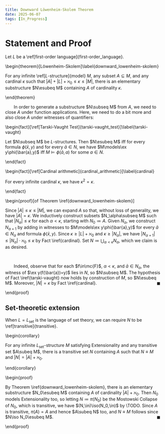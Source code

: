 ```yaml
---
title: Downward Löwenheim-Skolem Theorem
date: 2025-06-07
tags: [In_Progress]
---
```


# Statement and Proof

Let $L$ be a \ref[first-order language]{first-order_language}.

\begin{theorem}[Löwenheim-Skolem]\label{downward_lowenheim-skolem}

For any infinite \ref[$L$-structure]{model} $M$, any subset $A\subseteq M$, and any cardinal $\kappa$ such that $|A|+|L|+\aleph_0\leq\kappa\leq|M|$, there is an elementary substructure $N\esubeq M$ containing $A$ of cardinality $\kappa$.

\end{theorem}

&emsp;&emsp;In order to generate a substructure $N\subseq M$ from $A$, we need to close $A$ under function applications. Here, we need to do a bit more and also close $A$ under witnesses of quantifiers:

\begin{fact}[\ref[Tarski-Vaught Test]{tarski-vaught_test}]\label{tarski-vaught}

Let $N\subseq M$ be $L$-structures. Then $N\esubeq M$ iff for every formula $\phi(\bar{x},y)$ and for every $\bar{a}\in N$, we have $M\models\ex y\phi(\bar{a},y)$ iff $M\models\phi(\bar{a},a)$ for some $a\in N$.

\end{fact}

\begin{fact}[\ref[Cardinal arithmetic]{cardinal_arithmetic}]\label{cardinal}

For every infinite cardinal $\kappa$, we have $\kappa^2=\kappa$.

\end{fact}

<div class="space"></div>

\begin{proof}[of Theorem \iref{downward_lowenheim-skolem}]

Since $|A|\leq\kappa\leq|M|$, we can expand $A$ so that, without loss of generality, we have $|A|=\kappa$. We inductively construct subsets $N_\alpha\subseq M$ such that $|N_\alpha|\leq\kappa$ for each $\alpha<\kappa$, starting with $N_0\coloneqq A$. Given $N_\alpha$, we construct $N_{\alpha+1}$ by adding in witnesses to $M\models\ex y\phi(\bar{a},y)$ for every $\bar{a}\in N_\alpha$ and formula $\phi(\bar{x},y)$. Since $\kappa\geq|L|+\aleph_0$ and $\kappa\geq|N_\alpha|$, we have $|N_{\alpha+1}|\leq|N_\alpha|\cdot\aleph_0\leq\kappa$ by Fact \iref{cardinal}. Set $N\coloneqq\bigcup_{\alpha<\kappa}N_\alpha$, which we claim is as desired.

<br>

&emsp;&emsp;Indeed, observe that for each $f\in\mc{F}$, $\alpha<\kappa$, and $\bar{a}\in N_\alpha$, the witness of $\ex y(f(\bar{a})=y)$ lies in $N$, so $N\subseq M$. The hypothesis of Fact \iref{tarski-vaught} now holds by construction of $M$, so $N\esubeq M$. Moreover, $|N|=\kappa$ by Fact \iref{cardinal}.<span style="float:right;">$\blacksquare$</span>

\end{proof}

## Set-theoretic extension

When $L=L_\mathrm{set}$ is the language of set theory, we can require $N$ to be \ref[transitive]{transitive}.

\begin{corollary}

For any infinite $L_\mathrm{set}$-structure $M$ satisfying $\mathsf{Extensionality}$ and any transitive set $A\subeq M$, there is a transitive set $N$ containing $A$ such that $N\equiv M$ and $|N|=|A|+\aleph_0$.

\end{corollary}

\begin{proof}

By Theorem \iref{downward_lowenheim-skolem}, there is an elementary substructure $N_0\esubeq M$ containing $A$ of cardinality $|A|+\aleph_0$. Then $N_0$ models $\mathsf{Extensionality}$ too, so letting $N\coloneqq\pi(N_0)$ be the Mostowski Collapse of $N_0$, which is transitive, we have $(N,\in)\iso(N_0,\in)$ by \TODO. Since $A$ is transitive, $\pi(A)=A$ and hence $A\subeq N$ too, and $N\equiv M$ follows since $N\iso N_0\esubeq M$.<span style="float:right;">$\blacksquare$</span>

\end{proof}
